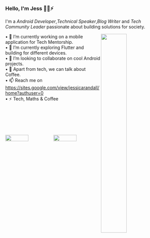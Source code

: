 ### Hello, I'm Jess 🐱‍💻⚡ 
I'm a *Android Developer*,*Technical Speaker*,*Blog Writer* and *Tech Community Leader* passionate about building solutions for society.


<img align="right" src="https://github-readme-stats.vercel.app/api/top-langs/?username=SalamiTech&layout=compact&theme=ayu-mirage&hide_border=true&count_private=true&langs_count=10" width="40%"/>


•⁠  ⁠🔭 I’m currently working on a mobile application for Tech Mentorship.<br />
•⁠  ⁠🌱 I’m currently exploring Flutter and building for different devices. <br />
•⁠  ⁠👯 I’m looking to collaborate on cool Android projects.<br />
•⁠  ⁠💬 Apart from tech, we can talk about Coffee.<br />
•⁠  ⁠📫 Reach me on https://sites.google.com/view/jessicarandall/home?authuser=0<br />
•⁠  ⁠⚡  Tech, Maths & Coffee<br />

<br />
<br />
<br />
<br />
<br />


<div style="display:flex;justify-content: space-between">
<img src="https://github-readme-streak-stats.herokuapp.com/?user=Starchild13&theme=ayu-mirage&hide_border=true" width="49.5%"/>

<img src="https://github-readme-stats.vercel.app/api?username=Starchild13&show_icons=true&include_all_commits=true&theme=ayu-mirage&hide_border=true&count_private=true" width="49.4%"/>

</div>  
<br/>





